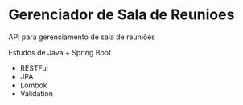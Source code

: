 # Gerenciador de Sala de Reunioes
API para gerenciamento de sala de reuniões

Estudos de Java + Spring Boot 

* RESTFul
* JPA
* Lombok
* Validation
